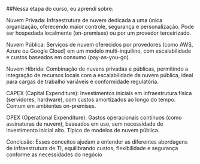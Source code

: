 ##Nessa etapa do curso, eu aprendi sobre:

Nuvem Privada: Infraestrutura de nuvem dedicada a uma única organização, oferecendo maior controle, segurança e personalização. Pode ser hospedada localmente (on-premises) ou por um provedor terceirizado.

Nuvem Pública: Serviços de nuvem oferecidos por provedores (como AWS, Azure ou Google Cloud) em um modelo multi-inquilino, com escalabilidade e custos baseados em consumo (pay-as-you-go).

Nuvem Híbrida: Combinação de nuvens privadas e públicas, permitindo a integração de recursos locais com a escalabilidade da nuvem pública, ideal para cargas de trabalho variáveis e conformidade regulatória.

CAPEX (Capital Expenditure): Investimentos iniciais em infraestrutura física (servidores, hardware), com custos amortizados ao longo do tempo. Comum em ambientes on-premises.

OPEX (Operational Expenditure): Gastos operacionais contínuos (como assinaturas de nuvem), baseados em uso, sem necessidade de investimento inicial alto. Típico de modelos de nuvem pública.

Conclusão: Esses conceitos ajudam a entender as diferentes abordagens de infraestrutura de TI, equilibrando custos, flexibilidade e segurança conforme as necessidades do negócio
